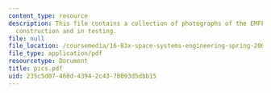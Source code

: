 ```yaml
---
content_type: resource
description: This file contains a collection of photographs of the EMFF test bed under
  construction and in testing.
file: null
file_location: /coursemedia/16-83x-space-systems-engineering-spring-2002-spring-2003/235c5d07468d43942c4378093d5dbb15_pics.pdf
file_type: application/pdf
resourcetype: Document
title: pics.pdf
uid: 235c5d07-468d-4394-2c43-78093d5dbb15
---
```


